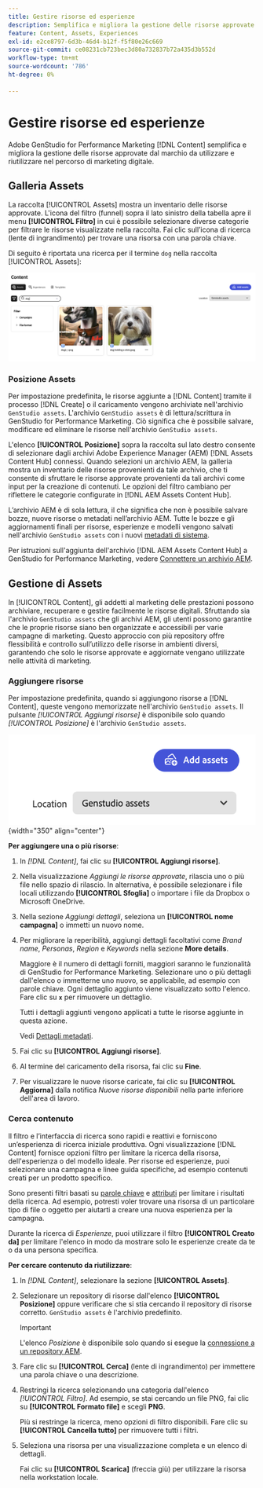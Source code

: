 ```yaml
---
title: Gestire risorse ed esperienze
description: Semplifica e migliora la gestione delle risorse approvate dal marchio da utilizzare e riutilizzare nel percorso di marketing digitale.
feature: Content, Assets, Experiences
exl-id: e2ce8797-6d3b-46d4-b12f-f5f80e26c669
source-git-commit: ce08231cb723bec3d80a732837b72a435d3b552d
workflow-type: tm+mt
source-wordcount: '786'
ht-degree: 0%

---
```


# Gestire risorse ed esperienze

Adobe GenStudio for Performance Marketing [!DNL Content] semplifica e migliora la gestione delle risorse approvate dal marchio da utilizzare e riutilizzare nel percorso di marketing digitale.

## Galleria Assets

La raccolta [!UICONTROL Assets] mostra un inventario delle risorse approvate. L&#39;icona del filtro (funnel) sopra il lato sinistro della tabella apre il menu **[!UICONTROL Filtro]** in cui è possibile selezionare diverse categorie per filtrare le risorse visualizzate nella raccolta. Fai clic sull’icona di ricerca (lente di ingrandimento) per trovare una risorsa con una parola chiave.

Di seguito è riportata una ricerca per il termine `dog` nella raccolta [!UICONTROL Assets]:

![Visualizzazione Assets con ricerca su cane](../../assets/content-assets.png)

### Posizione Assets

Per impostazione predefinita, le risorse aggiunte a [!DNL Content] tramite il processo [!DNL Create] o il caricamento vengono archiviate nell&#39;archivio `GenStudio assets`. L&#39;archivio `GenStudio assets` è di lettura/scrittura in GenStudio for Performance Marketing. Ciò significa che è possibile salvare, modificare ed eliminare le risorse nell&#39;archivio `GenStudio assets`.

L&#39;elenco **[!UICONTROL Posizione]** sopra la raccolta sul lato destro consente di selezionare dagli archivi Adobe Experience Manager (AEM) [!DNL Assets Content Hub] connessi. Quando selezioni un archivio AEM, la galleria mostra un inventario delle risorse provenienti da tale archivio, che ti consente di sfruttare le risorse approvate provenienti da tali archivi come input per la creazione di contenuti. Le opzioni del filtro cambiano per riflettere le categorie configurate in [!DNL AEM Assets Content Hub].

L’archivio AEM è di sola lettura, il che significa che non è possibile salvare bozze, nuove risorse o metadati nell’archivio AEM. Tutte le bozze e gli aggiornamenti finali per risorse, esperienze e modelli vengono salvati nell&#39;archivio `GenStudio assets` con i nuovi [metadati di sistema](asset-details.md#system-metadata).

Per istruzioni sull&#39;aggiunta dell&#39;archivio [!DNL AEM Assets Content Hub] a GenStudio for Performance Marketing, vedere [Connettere un archivio AEM](connect-aem-repo.md).

## Gestione di Assets

In [!UICONTROL Content], gli addetti al marketing delle prestazioni possono archiviare, recuperare e gestire facilmente le risorse digitali. Sfruttando sia l&#39;archivio `GenStudio assets` che gli archivi AEM, gli utenti possono garantire che le proprie risorse siano ben organizzate e accessibili per varie campagne di marketing. Questo approccio con più repository offre flessibilità e controllo sull’utilizzo delle risorse in ambienti diversi, garantendo che solo le risorse approvate e aggiornate vengano utilizzate nelle attività di marketing.

### Aggiungere risorse

Per impostazione predefinita, quando si aggiungono risorse a [!DNL Content], queste vengono memorizzate nell&#39;archivio `GenStudio assets`. Il pulsante _[!UICONTROL Aggiungi risorse]_ è disponibile solo quando _[!UICONTROL Posizione]_ è l&#39;archivio `GenStudio assets`.

![Campo posizione](../../assets/content-location.png){width="350" align="center"}

**Per aggiungere una o più risorse**:

1. In _[!DNL Content]_, fai clic su **[!UICONTROL Aggiungi risorse]**.

1. Nella visualizzazione _Aggiungi le risorse approvate_, rilascia uno o più file nello spazio di rilascio. In alternativa, è possibile selezionare i file locali utilizzando **[!UICONTROL Sfoglia]** o importare i file da Dropbox o Microsoft OneDrive.

1. Nella sezione _Aggiungi dettagli_, seleziona un **[!UICONTROL nome campagna]** o immetti un nuovo nome.

1. Per migliorare la reperibilità, aggiungi dettagli facoltativi come _Brand name_, _Personas_, _Region_ e _Keywords_ nella sezione **More details**.

   Maggiore è il numero di dettagli forniti, maggiori saranno le funzionalità di GenStudio for Performance Marketing. Selezionare uno o più dettagli dall&#39;elenco o immetterne uno nuovo, se applicabile, ad esempio con parole chiave. Ogni dettaglio aggiunto viene visualizzato sotto l&#39;elenco. Fare clic su **`x`** per rimuovere un dettaglio.

   Tutti i dettagli aggiunti vengono applicati a tutte le risorse aggiunte in questa azione.

   Vedi [Dettagli metadati](/help/user-guide/content/asset-details.md#system-metadata).

1. Fai clic su **[!UICONTROL Aggiungi risorse]**.

1. Al termine del caricamento della risorsa, fai clic su **Fine**.

1. Per visualizzare le nuove risorse caricate, fai clic su **[!UICONTROL Aggiorna]** dalla notifica _Nuove risorse disponibili_ nella parte inferiore dell&#39;area di lavoro.

<!-- 
In the future, need guidance on template upload errors. For now, the UI just says error.
-->

### Cerca contenuto

Il filtro e l’interfaccia di ricerca sono rapidi e reattivi e forniscono un’esperienza di ricerca iniziale produttiva. Ogni visualizzazione [!DNL Content] fornisce opzioni filtro per limitare la ricerca della risorsa, dell&#39;esperienza o del modello ideale. Per risorse ed esperienze, puoi selezionare una campagna e linee guida specifiche, ad esempio contenuti creati per un prodotto specifico.

Sono presenti filtri basati su [parole chiave](asset-details.md#user-defined-metadata) e [attributi](/help/user-guide/insights/attributes.md) per limitare i risultati della ricerca. Ad esempio, potresti voler trovare una risorsa di un particolare tipo di file o oggetto per aiutarti a creare una nuova esperienza per la campagna.

Durante la ricerca di _Esperienze_, puoi utilizzare il filtro **[!UICONTROL Creato da]** per limitare l&#39;elenco in modo da mostrare solo le esperienze create da te o da una persona specifica.

**Per cercare contenuto da riutilizzare**:

1. In _[!DNL Content]_, selezionare la sezione **[!UICONTROL Assets]**.

1. Selezionare un repository di risorse dall&#39;elenco **[!UICONTROL Posizione]** oppure verificare che si stia cercando il repository di risorse corretto. `GenStudio assets` è l&#39;archivio predefinito.

   >[!IMPORTANT]
   >
   >L&#39;elenco _Posizione_ è disponibile solo quando si esegue la [connessione a un repository AEM](connect-aem-repo.md).

1. Fare clic su **[!UICONTROL Cerca]** (lente di ingrandimento) per immettere una parola chiave o una descrizione.

1. Restringi la ricerca selezionando una categoria dall&#39;elenco _[!UICONTROL Filtro]_. Ad esempio, se stai cercando un file PNG, fai clic su **[!UICONTROL Formato file]** e scegli **PNG**.

   Più si restringe la ricerca, meno opzioni di filtro disponibili. Fare clic su **[!UICONTROL Cancella tutto]** per rimuovere tutti i filtri.

1. Seleziona una risorsa per una visualizzazione completa e un elenco di dettagli.

   Fai clic su **[!UICONTROL Scarica]** (freccia giù) per utilizzare la risorsa nella workstation locale.
